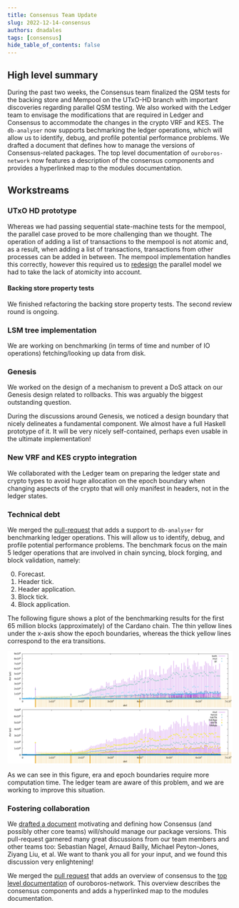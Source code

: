 ```yaml
---
title: Consensus Team Update
slug: 2022-12-14-consensus
authors: dnadales
tags: [consensus]
hide_table_of_contents: false
---
```


## High level summary

During the past two weeks, the Consensus team finalized the QSM tests for the
backing store and Mempool on the UTxO-HD branch with important discoveries
regarding parallel QSM testing. We also worked with the Ledger team to envisage
the modifications that are required in Ledger and Consensus to accommodate the
changes in the crypto VRF and KES. The `db-analyser` now supports bechmarking
the ledger operations, which will allow us to identify, debug, and profile
potential performance problems. We drafted a document that defines how to manage
the versions of Consensus-related packages. The top level documentation of
`ouroboros-network` now features a description of the consensus components and
provides a hyperlinked map to the modules documentation.

## Workstreams

### UTxO HD prototype

Whereas we had passing sequential state-machine tests for the mempool, the
parallel case proved to be more challenging than we thought. The operation of
adding a list of transactions to the mempool is not atomic and, as a result,
when adding a list of transactions, transactions from other processes can be
added in between. The mempool implementation handles this correctly, however
this required us to [redesign][pull-4076] the parallel model we had to take
the lack of atomicity into account.

#### Backing store property tests

We finished refactoring the backing store property tests. The second review
round is ongoing.

### LSM tree implementation

We are working on benchmarking (in terms of time and number of IO operations)
fetching/looking up data from disk.

### Genesis 

We worked on the design of a mechanism to prevent a DoS attack on our Genesis
design related to rollbacks. This was arguably the biggest outstanding question.

During the discussions around Genesis, we noticed a design boundary that nicely
delineates a fundamental component. We almost have a full Haskell prototype of
it. It will be very nicely self-contained, perhaps even usable in the ultimate
implementation!

### New VRF and KES crypto integration

We collaborated with the Ledger team on preparing the ledger state and crypto
types to avoid huge allocation on the epoch boundary when changing aspects of
the crypto that will only manifest in headers, not in the ledger states.

### Technical debt

We merged the [pull-request][pull-4014] that adds a support to `db-analyser` for
benchmarking ledger operations. This will allow us to identify, debug, and
profile potential performance problems. The benchmark focus on the main 5 ledger
operations that are involved in chain syncing, block forging, and block
validation, namely:

0. Forecast.
1. Header tick.
2. Header application.
3. Block tick.
4. Block application.

The following figure shows a plot of the benchmarking results for the first 65
million blocks (approximately) of the Cardano chain. The thin yellow lines under
the x-axis show the epoch boundaries, whereas the thick yellow lines correspond
to the era transitions.

![](/images/consensus/2022-12-14-ledger-ops-benchmark.png)

As we can see in this figure, era and epoch boundaries require more computation
time. The ledger team are aware of this problem, and we are working to improve
this situation.

### Fostering collaboration

We [drafted a document][pull-4207] motivating and defining how Consensus (and
possibly other core teams) will/should manage our package versions. This
pull-request garnered many great discussions from our team members and other
teams too: Sebastian Nagel, Arnaud Bailly, Michael Peyton-Jones, Ziyang Liu, et
al. We want to thank you all for your input, and we found this discussion very
enlightening!

We merged the [pull request][pull-4197] that adds an overview of consensus to
the [top level
documentation](https://input-output-hk.github.io/ouroboros-network/) of
ouroboros-network. This overview describes the consensus components and adds a
hyperlinked map to the modules documentation.

[pull-4207]: https://github.com/input-output-hk/ouroboros-network/pull/4207
[pull-4014]: https://github.com/input-output-hk/ouroboros-network/pull/4014
[pull-4076]: https://github.com/input-output-hk/ouroboros-network/pull/4076
[pull-4197]: https://github.com/input-output-hk/ouroboros-network/pull/4197
